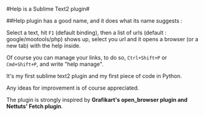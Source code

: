 #Help is a Sublime Text2 plugin#

##Help plugin has a good name, and it does what its name suggests :

Select a text, hit `F1` (default binding), then a list of urls (default : google/mootools/php) shows up, select you url and it opens a browser (or a new tab) with the help inside.

Of course you can manage your links, to do so, `Ctrl+Shift+P` or `Cmd+Shift+P`, and write "help manage".

It's my first sublime text2 plugin and my first piece of code in Python.

Any ideas for improvement is of course appreciated.

The plugin is strongly inspired by __Grafikart's open_browser plugin and Nettuts' Fetch plugin__.

